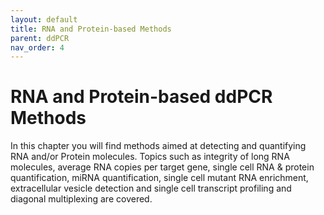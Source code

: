 ```yaml
---
layout: default
title: RNA and Protein-based Methods
parent: ddPCR
nav_order: 4
---
```


# RNA and Protein-based ddPCR Methods

In this chapter you will find methods aimed at detecting and quantifying RNA and/or Protein molecules. Topics such as integrity of long RNA molecules, average RNA copies per target gene, single cell RNA & protein quantification, miRNA quantification, single cell mutant RNA enrichment, extracellular vesicle detection and single cell transcript profiling and diagonal multiplexing are covered.
